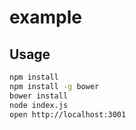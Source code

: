 example
=======


## Usage

```bash
npm install
npm install -g bower
bower install
node index.js
open http://localhost:3001
```


